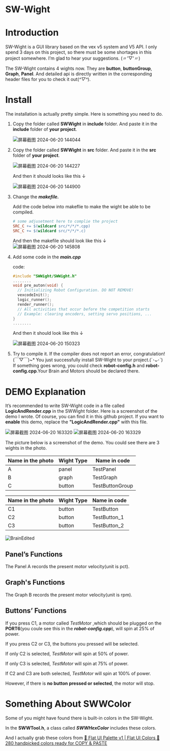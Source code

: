 # SW-Wight

# Introduction

SW-Wight is a GUI library based on the vex v5 system and V5 API. I only spend 3 days on this project, so there must be some shortages in this project somewhere. I’m glad  to hear your suggestions. (〃'▽'〃)

The SW-Wight contains 4 wights now. They are **button**, **buttonGroup**, **Graph**, **Panel**. And detailed api is directly written in the corresponding header files for you to check it out(*^▽^*).

# Install

The installation is actually pretty simple. Here is something  you need to do.

1. Copy the folder called **SWWight** in **include** folder. And paste it in the **include** folder of **your project**.
    
    ![屏幕截图 2024-06-20 144044](https://github.com/SunWater-233/SW-Wight/assets/109706896/d4b75cc5-624d-4895-b21c-e96656f485cf)

    
2. Copy the folder called **SWWight** in **src** folder. And paste it in the **src** folder of **your project**.
    
   ![屏幕截图 2024-06-20 144227](https://github.com/SunWater-233/SW-Wight/assets/109706896/fee113bf-8194-44dc-973d-dda0a0e2d1c3)

    
    And then it should looks like this ↓
    
    ![屏幕截图 2024-06-20 144900](https://github.com/SunWater-233/SW-Wight/assets/109706896/1e1c7bb4-dcb8-4943-abc8-3ed0805f05b3)

    
3. Change the ***makefile.***
    
    Add the code below into makeflie to make the wight be able to be compiled.
    
    ```makefile
    # some adjusetment here to complie the project
    SRC_C += $(wildcard src/*/*/*.cpp)
    SRC_C += $(wildcard src/*/*/*.c)
    ```
    
    And then the makefile should look like this ↓
    ![屏幕截图 2024-06-20 145808](https://github.com/SunWater-233/SW-Wight/assets/109706896/dc9e3d60-04f1-4bca-ace2-5aa607a82b35)

4. Add some code in the ***main.cpp***
    
    code:
    
    ```cpp
    #include "SWWight/SWWight.h"
    ........
    void pre_auton(void) {
      // Initializing Robot Configuration. DO NOT REMOVE!
      vexcodeInit();
      logic_runner();
      render_runner();
      // All activities that occur before the competition starts
      // Example: clearing encoders, setting servo positions, ...
    }
    ........
    ```
    
    And then it should look like this ↓
    
    ![屏幕截图 2024-06-20 150323](https://github.com/SunWater-233/SW-Wight/assets/109706896/a906d086-a886-4903-a3aa-0c229c99598d)

    
5. Try to compile it. If the compiler does not report an error, congratulation! (￣▽￣)~*  You just successfully install SW-Wight to your project.(´･ᴗ･`) If something goes wrong, you could check  **robot-config.h** and **robot-config.cpp**.Your Brain and Motors should be declared there.

# DEMO Explanation

It’s recommended to write SW-Wight code in a file called **LogicAndRender.cpp** in the SWWight folder. Here is a screenshot of the demo I wrote. Of course, you can find it in this github project.
If you want to **enable** this demo, replace the **"LogicAndRender.cpp"** with this file. 

![屏幕截图 2024-06-20 163320](https://github.com/SunWater-233/SW-Wight/assets/109706896/a7e7db0a-6e16-4526-9cc5-453032d1eef9)
![屏幕截图 2024-06-20 163329](https://github.com/SunWater-233/SW-Wight/assets/109706896/9a7e3840-6645-463d-8c68-2d665cd8d053)


The picture below is a screenshot of the demo. You could see there are 3 wights in the photo.

 

| Name in the photo | Wight Type | Name in code |
| --- | --- | --- |
| A | panel | TestPanel |
| B | graph | TestGraph |
| C | button | TestButtonGroup |

| Name in the photo | Wight Type | Name in code |
| --- | --- | --- |
| C1 | button | TestButton |
| C2 | button | TestButton_1 |
| C3 | button | TestButton_2 |

![BrainEdited](https://github.com/SunWater-233/SW-Wight/assets/109706896/97d157a6-cbeb-42ac-a0d8-2bbcf2986a4f)


## Panel’s Functions

The Panel A records the present motor velocity(unit is pct).

## Graph's Functions

The Graph B records the present motor velocity(unit is rpm).

## Buttons’ Functions

If you press C1, a motor called *TestMotor* ,which should be plugged on the **PORT6**(you coule see this in the ***robot-config.cpp***), will spin at 25% of power.

If you press C2 or C3, the buttons you pressed will be selected.

If only C2 is selected, *TestMotor*  will spin at 50% of power.

If only C3 is selected, *TestMotor*  will spin at 75% of power.

If C2 and C3 are both selected, *TestMotor*  will spin at 100% of power.

However, if there is **no button pressed or selected**, the motor will stop.

# Something About SWWColor

Some of you might have found there is built-in colors in the SW-Wight.

In the **SWWTool.h**, a class called ***SWWHexColor*** includes these colors.

And I actually grab these colors from [🎨 Flat UI Palette v1 | Flat UI Colors 🎨 280 handpicked colors ready for COPY & PASTE](https://flatuicolors.com/palette/defo)
